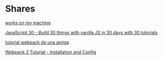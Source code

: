 # Shares

[works on my machine](https://rlv.zcache.com/works_on_my_machine_classic_round_sticker-r56ce1cc314be46efbe749e9c58c761d5_v9waf_8byvr_540.jpg)

[JavaScript 30 - Build 30 things with vanilla JS in 30 days with 30 tutorials](https://javascript30.com/)

[tutorial webpack de una amiga](https://www.kirstencassidy.com/tag/webpack/)

[Webpack 2 Tutorial - Installation and Config](https://www.youtube.com/watch?v=JdGnYNtuEtE&list=PLkEZWD8wbltnRp6nRR8kv97RbpcUdNawY)